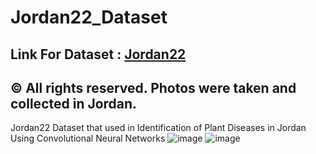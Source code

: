 # Jordan22_Dataset
## Link For Dataset : [Jordan22](https://drive.google.com/drive/folders/1TDWUzaqRFKkVn1OVqLH9ZRGaC8VVHZvO?usp=sharing)
##  © All rights reserved. Photos were taken and collected in Jordan.
Jordan22 Dataset that used in Identification of Plant Diseases in Jordan Using Convolutional Neural Networks
![image](https://user-images.githubusercontent.com/83476666/235330593-f24f4211-641b-4158-a27b-3c3361bd8e34.png)
![image](https://user-images.githubusercontent.com/83476666/235330609-49194d56-78ab-4517-bbeb-95865962e902.png)
